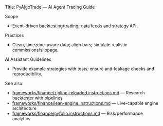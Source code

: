 Title: PyAlgoTrade — AI Agent Trading Guide

Scope
- Event-driven backtesting/trading; data feeds and strategy API.

Practices
- Clean, timezone-aware data; align bars; simulate realistic commissions/slippage.

AI Assistant Guidelines
- Provide example strategies with tests; ensure anti-leakage checks and reproducibility.


See also
- [frameworks/finance/zipline-reloaded.instructions.md](../finance/zipline-reloaded.instructions.md) — Research backtester with pipelines
- [frameworks/finance/lean-engine.instructions.md](../finance/lean-engine.instructions.md) — Live-capable engine architecture
- [frameworks/finance/pyfolio.instructions.md](../finance/pyfolio.instructions.md) — Risk/performance analytics

